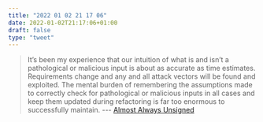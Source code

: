 ```yaml
---
title: "2022 01 02 21 17 06"
date: 2022-01-02T21:17:06+01:00
draft: false
type: "tweet"
---
```

> It’s been my experience that our intuition of what is and isn’t a pathological or malicious input is about as accurate as time estimates. Requirements change and any and all attack vectors will be found and exploited. The mental burden of remembering the assumptions made to correctly check for pathological or malicious inputs in all cases and keep them updated during refactoring is far too enormous to successfully maintain. --- [Almost Always Unsigned](https://graphitemaster.github.io/aau/)
